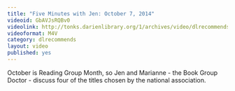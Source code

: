 ```yaml
---
title: "Five Minutes with Jen: October 7, 2014"
videoid: GbAVJsRQBv0
videolink: http://tonks.darienlibrary.org/1/archives/video/dlrecommends/20141007_five_minutes_jen.m4v
videoformat: M4V
category: dlrecommends
layout: video
published: yes
---
```


October is Reading Group Month, so Jen and Marianne - the Book Group Doctor - discuss four of the titles chosen by the national association.
